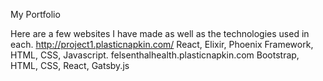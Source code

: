 My Portfolio

Here are a few websites I have made as well as the technologies used in each.
http://project1.plasticnapkin.com/
  React, Elixir, Phoenix Framework, HTML, CSS, Javascript.
felsenthalhealth.plasticnapkin.com
  Bootstrap, HTML, CSS, React, Gatsby.js

